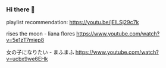 ### Hi there 👋

playlist recommendation: https://youtu.be/jElLSj29c7k

rises the moon - liana flores
https://www.youtube.com/watch?v=5e1zT7miep8

女の子になりたい - まふまふ
https://www.youtube.com/watch?v=ucbx9we6EHk

<!--
**sixicode/sixicode** is a ✨ _special_ ✨ repository because its `README.md` (this file) appears on your GitHub profile.

Here are some ideas to get you started:

- 🔭 I’m currently working on ...
- 🌱 I’m currently learning ...
- 👯 I’m looking to collaborate on ...
- 🤔 I’m looking for help with ...
- 💬 Ask me about ...
- 📫 How to reach me: ...
- 😄 Pronouns: ...
- ⚡ Fun fact: ...
-->
